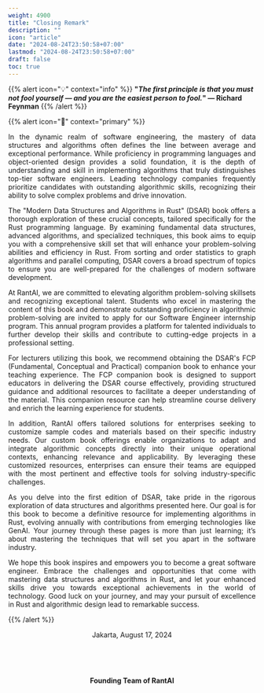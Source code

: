 ```yaml
---
weight: 4900
title: "Closing Remark"
description: ""
icon: "article"
date: "2024-08-24T23:50:58+07:00"
lastmod: "2024-08-24T23:50:58+07:00"
draft: false
toc: true
---
```

{{% alert icon="💡" context="info" %}}
<strong>"<em>The first principle is that you must not fool yourself — and you are the easiest person to fool.</em>" — Richard Feynman</strong>
{{% /alert %}}

{{% alert icon="🚪" context="primary" %}}
<p style="text-align: justify;">
In the dynamic realm of software engineering, the mastery of data structures and algorithms often defines the line between average and exceptional performance. While proficiency in programming languages and object-oriented design provides a solid foundation, it is the depth of understanding and skill in implementing algorithms that truly distinguishes top-tier software engineers. Leading technology companies frequently prioritize candidates with outstanding algorithmic skills, recognizing their ability to solve complex problems and drive innovation.
</p>

<p style="text-align: justify;">
The "Modern Data Structures and Algorithms in Rust" (DSAR) book offers a thorough exploration of these crucial concepts, tailored specifically for the Rust programming language. By examining fundamental data structures, advanced algorithms, and specialized techniques, this book aims to equip you with a comprehensive skill set that will enhance your problem-solving abilities and efficiency in Rust. From sorting and order statistics to graph algorithms and parallel computing, DSAR covers a broad spectrum of topics to ensure you are well-prepared for the challenges of modern software development.
</p>

<p style="text-align: justify;">
At RantAI, we are committed to elevating algorithm problem-solving skillsets and recognizing exceptional talent. Students who excel in mastering the content of this book and demonstrate outstanding proficiency in algorithmic problem-solving are invited to apply for our Software Engineer internship program. This annual program provides a platform for talented individuals to further develop their skills and contribute to cutting-edge projects in a professional setting.
</p>

<p style="text-align: justify;">
For lecturers utilizing this book, we recommend obtaining the DSAR's FCP (Fundamental, Conceptual and Practical) companion book to enhance your teaching experience. The FCP companion book is designed to support educators in delivering the DSAR course effectively, providing structured guidance and additional resources to facilitate a deeper understanding of the material. This companion resource can help streamline course delivery and enrich the learning experience for students.
</p>

<p style="text-align: justify;">
In addition, RantAI offers tailored solutions for enterprises seeking to customize sample codes and materials based on their specific industry needs. Our custom book offerings enable organizations to adapt and integrate algorithmic concepts directly into their unique operational contexts, enhancing relevance and applicability. By leveraging these customized resources, enterprises can ensure their teams are equipped with the most pertinent and effective tools for solving industry-specific challenges.
</p>

<p style="text-align: justify;">
As you delve into the first edition of DSAR, take pride in the rigorous exploration of data structures and algorithms presented here. Our goal is for this book to become a definitive resource for implementing algorithms in Rust, evolving annually with contributions from emerging technologies like GenAI. Your journey through these pages is more than just learning; it’s about mastering the techniques that will set you apart in the software industry.
</p>

<p style="text-align: justify;">
We hope this book inspires and empowers you to become a great software engineer. Embrace the challenges and opportunities that come with mastering data structures and algorithms in Rust, and let your enhanced skills drive you towards exceptional achievements in the world of technology. Good luck on your journey, and may your pursuit of excellence in Rust and algorithmic design lead to remarkable success.
</p>
{{% /alert %}}


<center>

Jakarta, August 17, 2024

&nbsp;

&nbsp;


<strong>Founding Team of RantAI</strong>

</center>